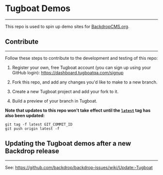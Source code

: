 # Tugboat Demos
---

This repo is used to spin up demo sites for
[BackdropCMS.org](https://backdropcms.org/demo).

## Contribute
---

Follow these steps to contribute to the development and testing of this repo:

1. Register your own, free Tugboat account (you can sign up using your GitHub
   login): https://dashboard.tugboatqa.com/signup

1. Fork this repo, and add any changes you'd like to make to a new branch.

1. Create a new Tugboat project and add your fork to it.

1. Build a preview of your branch in Tugboat.

**Note that updates to this repo won't take effect until the
[`latest`](https://github.com/backdrop-ops/tugboat-demos/releases/tag/latest)
tag has also been updated:**
```
git tag -f latest GIT_COMMIT_ID
git push origin latest -f
```
## Updating the Tugboat demos after a new Backdrop release
---

See: https://github.com/backdrop/backdrop-issues/wiki/Update:-Tugboat
